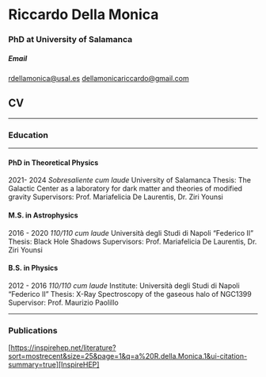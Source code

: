 # Riccardo Della Monica
### PhD at University of Salamanca

##### Email
rdellamonica@usal.es
dellamonicariccardo@gmail.com

## CV
*****

### Education

*****

#### PhD in Theoretical Physics
2021- 2024
*Sobresaliente cum laude*
University of Salamanca
Thesis: The Galactic Center as a laboratory for dark matter and theories of modified gravity
Supervisors: Prof. Mariafelicia De Laurentis, Dr. Ziri Younsi

#### M.S. in Astrophysics
2016 - 2020
*110/110 cum laude*
Università degli Studi di Napoli “Federico II”
Thesis: Black Hole Shadows
Supervisors: Prof. Mariafelicia De Laurentis, Dr. Ziri Younsi

#### B.S. in Physics
2012 - 2016
*110/110 cum laude*
Institute: Università degli Studi di Napoli “Federico II”
Thesis: X-Ray Spectroscopy of the gaseous halo of NGC1399
Supervisor: Prof. Maurizio Paolillo

*****

### Publications

[https://inspirehep.net/literature?sort=mostrecent&size=25&page=1&q=a%20R.della.Monica.1&ui-citation-summary=true][InspireHEP]
